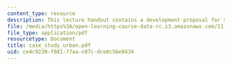 ```yaml
---
content_type: resource
description: This lecture handout contains a development proposal for Singapore.
file: /media/https%3A/open-learning-course-data-rc.s3.amazonaws.com/11-952-foshan-china-workshop-spring-2004/ce4c9230f08177aac07cdce0c56e0434_case_study_urban.pdf
file_type: application/pdf
resourcetype: Document
title: case_study_urban.pdf
uid: ce4c9230-f081-77aa-c07c-dce0c56e0434
---
```

